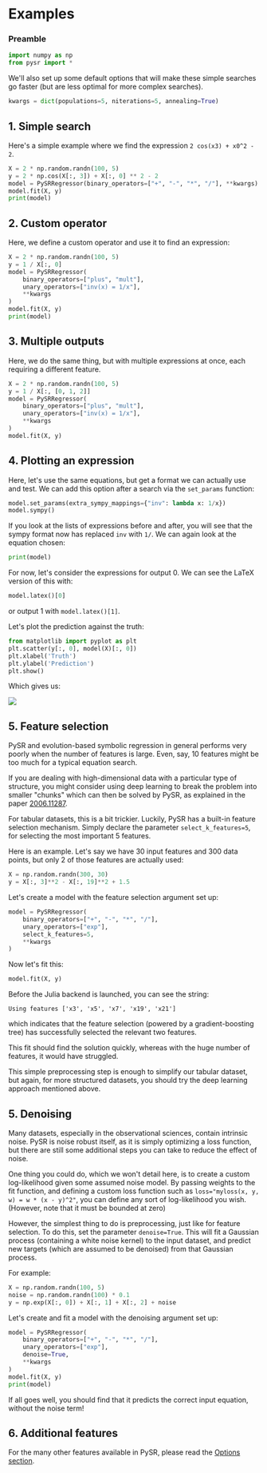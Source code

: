 # Examples

### Preamble

```python
import numpy as np
from pysr import *
```

We'll also set up some default options that will
make these simple searches go faster (but are less optimal
for more complex searches).

```python
kwargs = dict(populations=5, niterations=5, annealing=True)
```

## 1. Simple search

Here's a simple example where we 
find the expression `2 cos(x3) + x0^2 - 2`.

```python
X = 2 * np.random.randn(100, 5)
y = 2 * np.cos(X[:, 3]) + X[:, 0] ** 2 - 2
model = PySRRegressor(binary_operators=["+", "-", "*", "/"], **kwargs)
model.fit(X, y)
print(model)
```

## 2. Custom operator

Here, we define a custom operator and use it to find an expression:

```python
X = 2 * np.random.randn(100, 5)
y = 1 / X[:, 0]
model = PySRRegressor(
    binary_operators=["plus", "mult"],
    unary_operators=["inv(x) = 1/x"],
    **kwargs
)
model.fit(X, y)
print(model)
```

## 3. Multiple outputs

Here, we do the same thing, but with multiple expressions at once,
each requiring a different feature.
```python
X = 2 * np.random.randn(100, 5)
y = 1 / X[:, [0, 1, 2]]
model = PySRRegressor(
    binary_operators=["plus", "mult"],
    unary_operators=["inv(x) = 1/x"],
    **kwargs
)
model.fit(X, y)
```

## 4. Plotting an expression

Here, let's use the same equations, but get a format we can actually
use and test. We can add this option after a search via the `set_params`
function:

```python
model.set_params(extra_sympy_mappings={"inv": lambda x: 1/x})
model.sympy()
```
If you look at the lists of expressions before and after, you will
see that the sympy format now has replaced `inv` with `1/`.
We can again look at the equation chosen:
```python
print(model)
```

For now, let's consider the expressions for output 0.
We can see the LaTeX version of this with:
```python
model.latex()[0]
```
or output 1 with `model.latex()[1]`.


Let's plot the prediction against the truth:
```python
from matplotlib import pyplot as plt
plt.scatter(y[:, 0], model(X)[:, 0])
plt.xlabel('Truth')
plt.ylabel('Prediction')
plt.show()
```
Which gives us:

![](https://github.com/MilesCranmer/PySR/raw/master/docs/images/example_plot.png)

## 5. Feature selection

PySR and evolution-based symbolic regression in general performs
very poorly when the number of features is large.
Even, say, 10 features might be too much for a typical equation search.

If you are dealing with high-dimensional data with a particular type of structure,
you might consider using deep learning to break the problem into
smaller "chunks" which can then be solved by PySR, as explained in the paper
[2006.11287](https://arxiv.org/abs/2006.11287).

For tabular datasets, this is a bit trickier. Luckily, PySR has a built-in feature
selection mechanism. Simply declare the parameter `select_k_features=5`, for selecting
the most important 5 features.

Here is an example. Let's say we have 30 input features and 300 data points, but only 2
of those features are actually used:
```python
X = np.random.randn(300, 30)
y = X[:, 3]**2 - X[:, 19]**2 + 1.5
```

Let's create a model with the feature selection argument set up:
```python
model = PySRRegressor(
    binary_operators=["+", "-", "*", "/"],
    unary_operators=["exp"],
    select_k_features=5,
    **kwargs
)
```
Now let's fit this:
```python
model.fit(X, y)
```

Before the Julia backend is launched, you can see the string:
```
Using features ['x3', 'x5', 'x7', 'x19', 'x21']
```
which indicates that the feature selection (powered by a gradient-boosting tree)
has successfully selected the relevant two features.

This fit should find the solution quickly, whereas with the huge number of features,
it would have struggled.

This simple preprocessing step is enough to simplify our tabular dataset,
but again, for more structured datasets, you should try the deep learning
approach mentioned above.

## 5. Denoising

Many datasets, especially in the observational sciences,
contain intrinsic noise. PySR is noise robust itself, as it is simply optimizing a loss function,
but there are still some additional steps you can take to reduce the effect of noise.

One thing you could do, which we won't detail here, is to create a custom log-likelihood
given some assumed noise model. By passing weights to the fit function, and
defining a custom loss function such as `loss="myloss(x, y, w) = w * (x - y)^2"`,
you can define any sort of log-likelihood you wish. (However, note that it must be bounded at zero)

However, the simplest thing to do is preprocessing, just like for feature selection. To do this,
set the parameter `denoise=True`. This will fit a Gaussian process (containing a white noise kernel)
to the input dataset, and predict new targets (which are assumed to be denoised) from that Gaussian process.

For example:
```python
X = np.random.randn(100, 5)
noise = np.random.randn(100) * 0.1
y = np.exp(X[:, 0]) + X[:, 1] + X[:, 2] + noise
```

Let's create and fit a model with the denoising argument set up:
```python
model = PySRRegressor(
    binary_operators=["+", "-", "*", "/"],
    unary_operators=["exp"],
    denoise=True,
    **kwargs
)
model.fit(X, y)
print(model)
```
If all goes well, you should find that it predicts the correct input equation, without the noise term!

## 6. Additional features

For the many other features available in PySR, please
read the [Options section](options.md). 